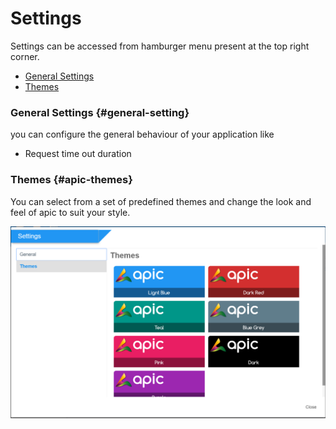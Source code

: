 # Settings

Settings can be accessed from hamburger menu present at the top right corner. 

* [General Settings](#general-setting)
* [Themes](#apic-themes)

### General Settings {#general-setting}

you can configure the general behaviour of your application like 

* Request time out duration 

### Themes {#apic-themes}

You can select from a set of predefined themes and change the look and feel of apic to suit your style.

![](/assets/apic-theme.PNG)



